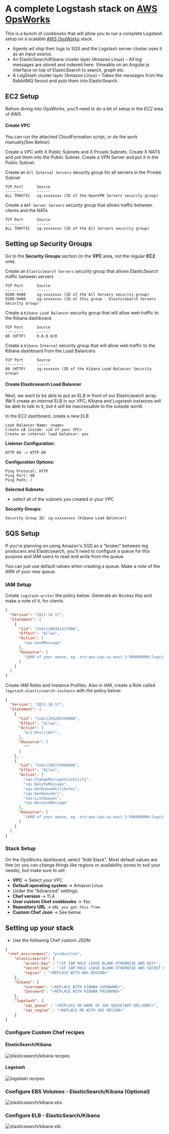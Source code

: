 # A complete Logstash stack on [AWS OpsWorks](http://aws.amazon.com/opsworks/)


This is a bunch of cookbooks that will allow you to run a complete Logstash setup on a scalable 
[AWS OpsWorks](http://aws.amazon.com/opsworks/) stack. 

- Agents wil ship their logs to SQS and the Logstash server cluster uses it as an input source.
- An ElasticSearch/Kibana cluster layer (Amazon Linux) – All log messages are stored and indexed here.  Viewable on an Angular.js interface on top of ElasticSearch to search, graph etc.
- A LogStash cluster layer (Amazon Linux) – Takes the messages from the RabbitMQ fanout and puts them into ElasticSearch.


## EC2 Setup

Before diving into OpsWorks, you'll need to do a bit of setup in the *EC2* area of AWS.

#### Create VPC
You can run the attached CloudFormation script, or do the work manually(See Below):

Create a VPC with X Public Subnets and X Private Subnets.  Create X NATS and put them into the Public Subnet.  Create a VPN Server and put it in the Public Subnet.

Create an `All Internal Servers` security group for all servers in the Private Subnet 
```
TCP Port      Source
--------      ------
ALL TRAFFIC   sg-xxxxxxxx (ID of the OpenVPN Servers security group)
```

Create a `NAT Server Servers` security group that allows traffic between clients and the NATs
```
TCP Port      Source
--------      ------
ALL TRAFFIC   sg-xxxxxxxx (ID of the All Servers security group)
```

## Setting up Security Groups

Go to the **Security Groups** section (in the **VPC** area, not the regular **EC2** one).

Create an `ElasticSearch Servers` security group that allows ElasticSearch traffic between servers
```
TCP Port      Source
--------      ------
9200-9400     sg-xxxxxxxx (ID of the All Servers security group)
9200-9400     sg-xxxxxxxx (ID of this group - ElasticSearch Servers Security Group)
```

Create a `Kibana Load Balancer` security group that will allow web traffic to the Kibana dashboard.

```
TCP Port      Source
--------      ------
80 (HTTP)     0.0.0.0/0
```

Create a `Kibana Internal` security group that will allow web traffic to the Kibana dashboard from the Load Balancers

```
TCP Port      Source
--------      ------
80 (HTTP)     sg-xxxxxxx (ID of the Kibana Load Balancer Security Group)
```


#### Create Elasticsearch Load Balancer

Next, we want to be able to put an ELB in front of our Elasticsearch array. We'll create an *internal* ELB in our VPC; Kibana and Logstash instances will be able to talk to it, but it will be inaccessable to the outside world.

In the EC2 dashboard, create a new ELB
```
Load Balancer Name: <name>
Create LB inside: <id of your VPC>
Create an internal load balancer: yes 
```

**Listener Configuration:**
```
HTTP 80 -> HTTP 80
```
**Configuration Options:**
```
Ping Protocol: HTTP
Ping Port: 80
Ping Path: /
```
**Selected Subnets:**

* select all of the subnets you created in your VPC

**Security Groups:**
```
Security Group ID: sg-xxxxxxxxx (Kibana Load Balancer)
```

## SQS Setup

If you're planning on using Amazon's SQS as a "broker" between log producers and Elasticsearch, you'll need to configure a queue for this purpose and IAM users to read and write from the queue.

You can just use default values when creating a queue. Make a note of the ARN of your new queue.


### IAM Setup


Create `logstash-writer` the policy below: Generate an Access Key and make a note of it, for clients.

```json
{
  "Version": "2012-10-17",
  "Statement": [
    {
      "Sid": "Stmt1389301427000",
      "Effect": "Allow",
      "Action": [
        "sqs:SendMessage"
      ],
      "Resource": [
        "{ARN of your queue, eg. arn:aws:sqs:us-east-1:000000000:logstash}"
      ]
    }
  ]
}
```

Create IAM Roles and Instance Profiles. Also in IAM, create a Role called `logstash-elasticsearch-instance` with the policy below:

```json
{
  "Version": "2012-10-17",
  "Statement": [
    {
      "Sid": "Stmt1393205558000",
      "Effect": "Allow",
      "Action": [
        "ec2:Describe*",
      ],
      "Resource": [
        "*"
      ]
    },
    {
      "Sid": "Stmt1389733069000",
      "Effect": "Allow",
      "Action": [
        "sqs:ChangeMessageVisibility",
        "sqs:DeleteMessage",
        "sqs:GetQueueAttributes",
        "sqs:GetQueueUrl",
        "sqs:ListQueues",
        "sqs:ReceiveMessage"
      ],
      "Resource": [
        "{ARN of your queue, eg. arn:aws:sqs:us-east-1:000000000:logstash}"
      ]
    }
  ]
}
```
### Stack Setup

On the OpsWorks dashboard, select "Add Stack". Most default values are fine (or you can change things like regions or availability zones to suit your needs), but make sure to set:

* **VPC** -> Select your VPC
* **Default operating system** -> Amazon Linux
* Under the "Advanced" settings:
 * **Chef version** -> 11.4
 * **User custom Chef cookbooks** -> Yes
 * **Repository URL** -> `URL you got this from`
 * **Custom Chef Json** -> See below

## Setting up your stack

- Use the following Chef custom JSON:

```json
{
 "chef_environment": "production",
    "elasticsearch": {
        "access_key" : "<IF IAM ROLE LEAVE BLANK OTHERWISE AWS KEY>",
        "secret_key" : "<IF IAM ROLE LEAVE BLANK OTHERWISE AWS SECRET KEY>",
        "region" : "<REPLACE WITH AWS REGION>"
    },
    "kibana": {
        "username": "<REPLACE WITH KIBANA USERNAME>",
        "password": "<REPLACE WITH KIBANA PASSWORD>"
    },
    "logstash": {
        "sqs_queue" : "<REPLACE ME NAME OF SQS QUEUE(NOT URL/ARN)>",
        "sqs_region" : "<REPLACE ME WITH SQS REGION>"
    }
}
```
### Configure Custom Chef recipes

#### ElasticSearch/Kibana

![elasticsearch/kibana recipes](https://s3.amazonaws.com/sturdy-github/orenmaor/elk/Recipe-ElasticSearch.png)

#### Logstash

![logstash recipes](https://s3.amazonaws.com/sturdy-github/orenmaor/elk/Recipe-Logstash.png)

### Configure EBS Volumes - ElasticSearch/Kibana (Optional)

![elasticsearch/kibana ebs](https://s3.amazonaws.com/sturdy-github/orenmaor/elk/EBS-ElasticSearch.png)

### Configure ELB - ElasticSearch/Kibana 

![elasticsearch/kibana elb](https://s3.amazonaws.com/sturdy-github/orenmaor/elk/InternalLB-Kibana.png)

